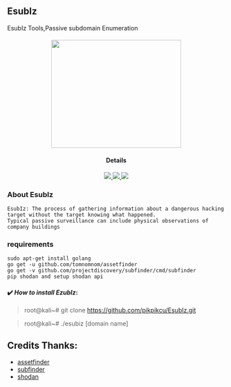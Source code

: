 ## EsubIz 

EsubIz Tools,Passive subdomain Enumeration

<h4 align="center"><img src="https://raw.githubusercontent.com/pikpikcu/EsubIz/master/logo.jpg" width="300px" height="250px">

</a>
<h4 align="center">Details</h4>                
<p align="center">
  </a>
  <a href="https://ru.m.wikipedia.org/wiki/bash">
    <img src="https://img.shields.io/badge/language-bash-green.svg">
 </a>
  <a href="https://github.com/pikpikcu/EsubIz">
    <img src="https://img.shields.io/badge/version-V1.0-green.svg">
 </a>
   <a href="https://github.com/pikpikcu/EsubIz/blob/master/LICENSE">
   <img src="https://img.shields.io/badge/LICENSE-red.svg">
   </a>
 </a>
</p>

### About EsubIz 

    EsubIz: The process of gathering information about a dangerous hacking target without the target knowing what happened. 
    Typical passive surveillance can include physical observations of company buildings

### requirements

    sudo apt-get install golang
    go get -u github.com/tomnomnom/assetfinder
    go get -v github.com/projectdiscovery/subfinder/cmd/subfinder
    pip shodan and setup shodan api

#### ✔️ ***How to install EzubIz***:

> root@kali~# git clone https://github.com/pikpikcu/EsubIz.git

> root@kali~# ./esubiz [domain name]


 Credits Thanks:
------------

* [assetfinder](https://github.com/tomnomnom/assetfinder)
* [subfinder](https://github.com/projectdiscovery/subfinder)
* [shodan](https://shodan.io)
